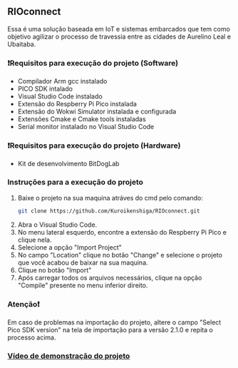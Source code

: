 ## RIOconnect


Essa é uma solução baseada em IoT e sistemas embarcados que tem como objetivo agilizar o processo de travessia entre as cidades de Aurelino Leal e Ubaitaba.

### ❗Requisitos para execução do projeto (Software)
- Compilador Arm gcc instalado
- PICO SDK intalado
- Visual Studio Code instalado
- Extensão do Respberry Pi Pico instalada
- Extensão do Wokwi Simulator instalada e configurada
- Extensões Cmake e Cmake tools instaladas 
- Serial monitor instalado no Visual Studio Code

### ❗Requisitos para execução do projeto (Hardware)
- Kit de desenvolvimento BitDogLab

### Instruções para a execução do projeto

1. Baixe o projeto na sua maquina atráves do cmd pelo comando: 
    ```bash 
    git clone https://github.com/Kuroikenshiga/RIOconnect.git
2. Abra o Visual Studio Code.
3. No menu lateral esquerdo, encontre a extensão do Respberry Pi Pico e clique nela.
4. Selecione a opção "Import Project"
5. No campo "Location" clique no botão "Change" e selecione o projeto que você acabou de baixar na sua maquina.
6. Clique no botão "Import"
7. Após carregar todos os arquivos necessários, clique na opção "Compile" presente no menu inferior direito.

### Atenção❗
Em caso de problemas na importação do projeto, altere o campo "Select Pico SDK version" na tela de importação para a versão 2.1.0 e repita o processo acima.

### [Vídeo de demonstração do projeto](https://youtu.be/GEAJ5-aCGGM)